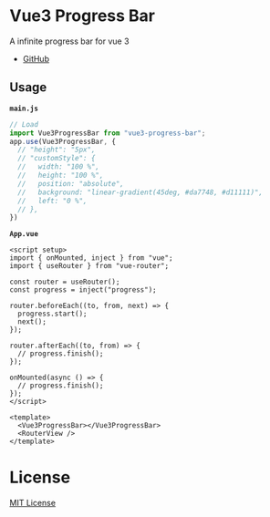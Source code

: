 # Vue3 Progress Bar

A infinite progress bar for vue 3

- [GitHub](https://github.com/ctechhindi/Vue3-Progress-Bar)

## Usage

**`main.js`**

```js
// Load
import Vue3ProgressBar from "vue3-progress-bar";
app.use(Vue3ProgressBar, {
  // "height": "5px",
  // "customStyle": {
  //   width: "100 %",
  //   height: "100 %",
  //   position: "absolute",
  //   background: "linear-gradient(45deg, #da7748, #d11111)",
  //   left: "0 %",
  // },
})
```

**`App.vue`**

```vue
<script setup>
import { onMounted, inject } from "vue";
import { useRouter } from "vue-router";

const router = useRouter();
const progress = inject("progress");

router.beforeEach((to, from, next) => {
  progress.start();
  next();
});

router.afterEach((to, from) => {
  // progress.finish();
});

onMounted(async () => {
  // progress.finish();
});
</script>

<template>
  <Vue3ProgressBar></Vue3ProgressBar>
  <RouterView />
</template>
```

# License

[MIT License](https://opensource.org/licenses/MIT)